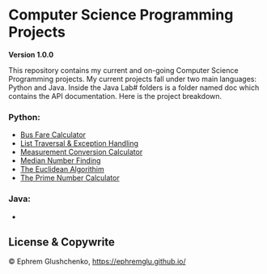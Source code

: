 # Computer Science Programming Projects

**Version 1.0.0**

This repository contains my current and on-going Computer Science Programming projects. My current projects fall under two main languages: Python and Java. Inside the Java Lab# folders is a folder named doc which contains the API documentation. Here is the project breakdown. 


### Python:

- [Bus Fare Calculator](https://github.com/ephremglu/Computer-Science-Programming/blob/main/Bus%20Fare%20Calculator.py)
- [List Traversal & Exception Handling](https://github.com/ephremglu/Computer-Science-Programming/blob/main/List%20Traversal%20%26%20Exception%20Handling.py)
- [Measurement Conversion Calculator](https://github.com/ephremglu/Computer-Science-Programming/blob/main/Measurement%20Conversion%20Calculator.py)
- [Median Number Finding](https://github.com/ephremglu/Computer-Science-Programming/blob/main/Median%20Number%20Finding.py)
- [The Euclidean Algorithim](https://github.com/ephremglu/Computer-Science-Programming/blob/main/The%20Euclidean%20Algorithim.py)
- [The Prime Number Calculator](https://github.com/ephremglu/Computer-Science-Programming/blob/main/Prime%20Number%20Calculator.py)

### Java:

-

## License & Copywrite

© Ephrem Glushchenko, https://ephremglu.github.io/
